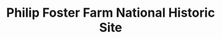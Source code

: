 ---
layout: repo
title: "Philip Foster Farm National Historic Site"
id: 25243
permalink: repos/25243/
---